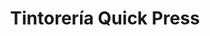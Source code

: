 ---
title: "Tintorería Quick Press"
url: /caracas/tintoreria-quick-press-av-ohiggins/
shop: lavandería
---